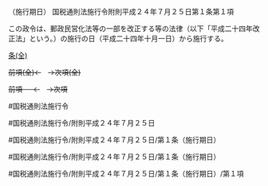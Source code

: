 （施行期日）
国税通則法施行令附則平成２４年７月２５日第１条第１項

この政令は、郵政民営化法等の一部を改正する等の法律（以下「平成二十四年改正法」という。）の施行の日（平成二十四年十月一日）から施行する。

[条(全)](国税通則法施行＿令附則平成２４年７月２５日第１条_.md)

~~前項(全)←~~　~~→次項(全)~~

~~前項 　 ←~~　~~→次項~~



#国税通則法施行令

#国税通則法施行令/附則平成２４年７月２５日

#国税通則法施行令/附則平成２４年７月２５日/第１条（施行期日）

#国税通則法施行令/附則平成２４年７月２５日/第１条（施行期日）

#国税通則法施行令/附則平成２４年７月２５日/第１条（施行期日）/第１項

